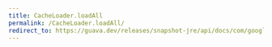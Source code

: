 ```yaml
---
title: CacheLoader.loadAll
permalink: /CacheLoader.loadAll/
redirect_to: https://guava.dev/releases/snapshot-jre/api/docs/com/google/common/cache/CacheLoader.html#loadAll-java.lang.Iterable-
---
```

